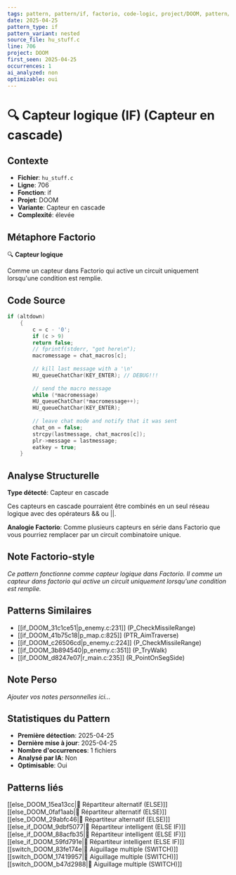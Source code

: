 ```yaml
---
tags: pattern, pattern/if, factorio, code-logic, project/DOOM, pattern/variant/nested
date: 2025-04-25
pattern_type: if
pattern_variant: nested
source_file: hu_stuff.c
line: 706
project: DOOM
first_seen: 2025-04-25
occurrences: 1
ai_analyzed: non
optimizable: oui
---
```


# 🔍 Capteur logique (IF) (Capteur en cascade)

## Contexte
- **Fichier**: `hu_stuff.c`
- **Ligne**: 706
- **Fonction**: if
- **Projet**: DOOM
- **Variante**: Capteur en cascade
- **Complexité**: élevée

## Métaphore Factorio
🔍 **Capteur logique**

Comme un capteur dans Factorio qui active un circuit uniquement lorsqu'une condition est remplie.

## Code Source
```c
if (altdown)
	{
	    c = c - '0';
	    if (c > 9)
		return false;
	    // fprintf(stderr, "got here\n");
	    macromessage = chat_macros[c];
	    
	    // kill last message with a '\n'
	    HU_queueChatChar(KEY_ENTER); // DEBUG!!!
	    
	    // send the macro message
	    while (*macromessage)
		HU_queueChatChar(*macromessage++);
	    HU_queueChatChar(KEY_ENTER);
	    
	    // leave chat mode and notify that it was sent
	    chat_on = false;
	    strcpy(lastmessage, chat_macros[c]);
	    plr->message = lastmessage;
	    eatkey = true;
	}
```

## Analyse Structurelle
**Type détecté**: Capteur en cascade

Ces capteurs en cascade pourraient être combinés en un seul réseau logique avec des opérateurs && ou ||.

**Analogie Factorio**:
Comme plusieurs capteurs en série dans Factorio que vous pourriez remplacer par un circuit combinatoire unique.

## Note Factorio-style
*Ce pattern fonctionne comme capteur logique dans Factorio. Il comme un capteur dans factorio qui active un circuit uniquement lorsqu'une condition est remplie.*

## Patterns Similaires
- [[if_DOOM_31c1ce51|p_enemy.c:231]] (P_CheckMissileRange)
- [[if_DOOM_41b75c18|p_map.c:825]] (PTR_AimTraverse)
- [[if_DOOM_c26506cd|p_enemy.c:224]] (P_CheckMissileRange)
- [[if_DOOM_3b894540|p_enemy.c:351]] (P_TryWalk)
- [[if_DOOM_d8247e07|r_main.c:235]] (R_PointOnSegSide)

## Note Perso
*Ajouter vos notes personnelles ici...*

## Statistiques du Pattern
- **Première détection**: 2025-04-25
- **Dernière mise à jour**: 2025-04-25
- **Nombre d'occurrences**: 1 fichiers
- **Analysé par IA**: Non
- **Optimisable**: Oui

## Patterns liés
[[else_DOOM_15ea13cc|🔀 Répartiteur alternatif (ELSE)]]
[[else_DOOM_0faf1aab|🔀 Répartiteur alternatif (ELSE)]]
[[else_DOOM_29abfc46|🔀 Répartiteur alternatif (ELSE)]]
[[else_if_DOOM_9dbf5077|🔄 Répartiteur intelligent (ELSE IF)]]
[[else_if_DOOM_88acfb35|🔄 Répartiteur intelligent (ELSE IF)]]
[[else_if_DOOM_59fd791e|🔄 Répartiteur intelligent (ELSE IF)]]
[[switch_DOOM_83fe174e|🔀 Aiguillage multiple (SWITCH)]]
[[switch_DOOM_17419957|🔀 Aiguillage multiple (SWITCH)]]
[[switch_DOOM_b47d2988|🔀 Aiguillage multiple (SWITCH)]]
